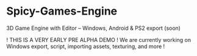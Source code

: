# Spicy-Games-Engine
3D Game Engine with Editor – Windows, Android &amp; PS2 export (soon)

! THIS IS A VERY EARLY PRE ALPHA DEMO !
We are currently working on Windows export, script, importing assets, texturing, and more !
